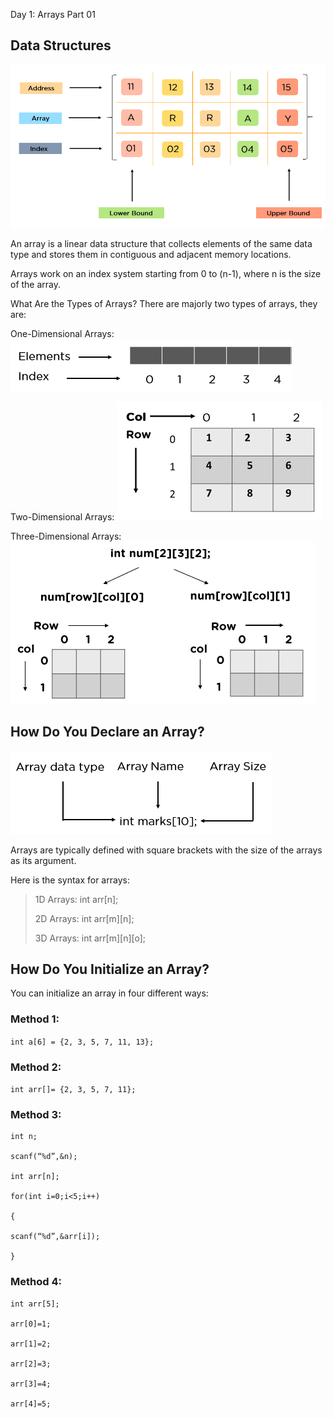 Day 1: Arrays Part 01

## Data Structures

![Arrays](image.png)

An array is a linear data structure that collects elements of the same data type and stores them in contiguous and adjacent memory locations. 

Arrays work on an index system starting from 0 to (n-1), where n is the size of the array.

What Are the Types of Arrays?
There are majorly two types of arrays, they are:

One-Dimensional Arrays: 
![One-Dimensional Arrays](image-1.png)

Two-Dimensional Arrays: 
![Two-Dimensional Arrays](image-2.png)

Three-Dimensional Arrays: 
![Three-Dimensional Arrays](image-3.png)


## How Do You Declare an Array?
![Alt text](image-4.png)

Arrays are typically defined with square brackets with the size of the arrays as its argument.

Here is the syntax for arrays:

> 1D Arrays: int arr[n];
> 
> 2D Arrays: int arr[m][n];
> 
> 3D Arrays: int arr[m][n][o];

## How Do You Initialize an Array?
You can initialize an array in four different ways:

### Method 1:
<code>int a[6] = {2, 3, 5, 7, 11, 13};</code>

### Method 2: 
<code>int arr[]= {2, 3, 5, 7, 11};</code>

### Method 3: 
<pre><code>int n;

scanf(“%d”,&n);

int arr[n];

for(int i=0;i<5;i++)

{

scanf(“%d”,&arr[i]);

}</code></pre>

### Method 4:
<pre><code>int arr[5];

arr[0]=1;

arr[1]=2;

arr[2]=3;

arr[3]=4;

arr[4]=5;
</code></pre>

